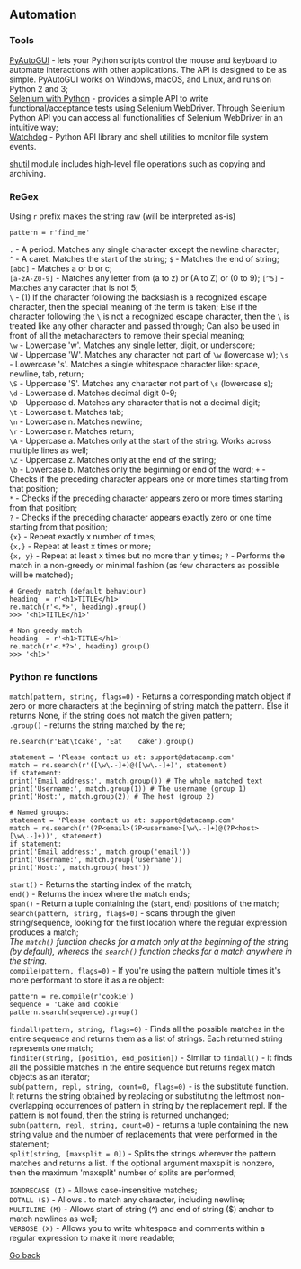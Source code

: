 ## Automation

### Tools

[PyAutoGUI](https://pyautogui.readthedocs.io/en/latest/) - lets your Python scripts control the mouse and keyboard to automate interactions with other applications. The API is designed to be as simple. PyAutoGUI works on Windows, macOS, and Linux, and runs on Python 2 and 3;  
[Selenium with Python](https://selenium-python.readthedocs.io/) - provides a simple API to write functional/acceptance tests using Selenium WebDriver. Through Selenium Python API you can access all functionalities of Selenium WebDriver in an intuitive way;  
[Watchdog](https://pythonhosted.org/watchdog/) - Python API library and shell utilities to monitor file system events.

[shutil](https://pymotw.com/3/shutil/) module includes high-level file operations such as copying and archiving.

### ReGex

Using `r` prefix makes the string raw (will be interpreted as-is)

    pattern = r'find_me'

`.` - A period. Matches any single character except the newline character;  
`^` - A caret. Matches the start of the string;
`$` - Matches the end of string;  
`[abc]` - Matches a or b or c;  
`[a-zA-Z0-9]` - Matches any letter from (a to z) or (A to Z) or (0 to 9);
`[^5]` - Matches any caracter that is not 5;  
`\` - (1) If the character following the backslash is a recognized escape character, then the special meaning of the term is taken; Else if the character following the `\` is not a recognized escape character, then the `\` is treated like any other character and passed through; Can also be used in front of all the metacharacters to remove their special meaning;  
`\w` - Lowercase 'w'. Matches any single letter, digit, or underscore;  
`\W` - Uppercase 'W'. Matches any character not part of `\w` (lowercase w);
`\s` - Lowercase 's'. Matches a single whitespace character like: space, newline, tab, return;  
`\S` - Uppercase 'S'. Matches any character not part of `\s` (lowercase s);  
`\d` - Lowercase d. Matches decimal digit 0-9;  
`\D` - Uppercase d. Matches any character that is not a decimal digit;  
`\t` - Lowercase t. Matches tab;  
`\n` - Lowercase n. Matches newline;  
`\r` - Lowercase r. Matches return;  
`\A` - Uppercase a. Matches only at the start of the string. Works across multiple lines as well;  
`\Z` - Uppercase z. Matches only at the end of the string;  
`\b` - Lowercase b. Matches only the beginning or end of the word;
`+` - Checks if the preceding character appears one or more times starting from that position;  
`*` - Checks if the preceding character appears zero or more times starting from that position;  
`?` - Checks if the preceding character appears exactly zero or one time starting from that position;  
`{x}` - Repeat exactly x number of times;  
`{x,}` - Repeat at least x times or more;  
`{x, y}` - Repeat at least x times but no more than y times;
`?` - Performs the match in a non-greedy or minimal fashion (as few characters as possible will be matched);

    # Greedy match (default behaviour)
    heading  = r'<h1>TITLE</h1>'
    re.match(r'<.*>', heading).group()
    >>> '<h1>TITLE</h1>'

    # Non greedy match
    heading  = r'<h1>TITLE</h1>'
    re.match(r'<.*?>', heading).group()
    >>> '<h1>'

### Python re functions

`match(pattern, string, flags=0)` - Returns a corresponding match object if zero or more characters at the beginning of string match the pattern. Else it returns None, if the string does not match the given pattern;  
`.group()` - returns the string matched by the re;

    re.search(r'Eat\tcake', 'Eat    cake').group()

    statement = 'Please contact us at: support@datacamp.com'
    match = re.search(r'([\w\.-]+)@([\w\.-]+)', statement)
    if statement:
    print('Email address:', match.group()) # The whole matched text
    print('Username:', match.group(1)) # The username (group 1)
    print('Host:', match.group(2)) # The host (group 2)

    # Named groups:
    statement = 'Please contact us at: support@datacamp.com'
    match = re.search(r'(?P<email>(?P<username>[\w\.-]+)@(?P<host>[\w\.-]+))', statement)
    if statement:
    print('Email address:', match.group('email'))
    print('Username:', match.group('username'))
    print('Host:', match.group('host'))

`start()` - Returns the starting index of the match;  
`end()` - Returns the index where the match ends;  
`span()` - Return a tuple containing the (start, end) positions of the match;  
`search(pattern, string, flags=0)` - scans through the given string/sequence, looking for the first location where the regular expression produces a match;  
_The `match()` function checks for a match only at the beginning of the string (by default), whereas the `search()` function checks for a match anywhere in the string._  
`compile(pattern, flags=0)` - If you're using the pattern multiple times it's more performant to store it as a re object:

    pattern = re.compile(r'cookie')
    sequence = 'Cake and cookie'
    pattern.search(sequence).group()

`findall(pattern, string, flags=0)` - Finds all the possible matches in the entire sequence and returns them as a list of strings. Each returned string represents one match;  
`finditer(string, [position, end_position])` - Similar to `findall()` - it finds all the possible matches in the entire sequence but returns regex match objects as an iterator;  
`sub(pattern, repl, string, count=0, flags=0)` - is the substitute function. It returns the string obtained by replacing or substituting the leftmost non-overlapping occurrences of pattern in string by the replacement repl. If the pattern is not found, then the string is returned unchanged;  
`subn(pattern, repl, string, count=0)` - returns a tuple containing the new string value and the number of replacements that were performed in the statement;  
`split(string, [maxsplit = 0])` - Splits the strings wherever the pattern matches and returns a list. If the optional argument maxsplit is nonzero, then the maximum 'maxsplit' number of splits are performed;

`IGNORECASE (I)` - Allows case-insensitive matches;  
`DOTALL (S)` - Allows . to match any character, including newline;  
`MULTILINE (M)` - Allows start of string (^) and end of string (\$) anchor to match newlines as well;  
`VERBOSE (X)` - Allows you to write whitespace and comments within a regular expression to make it more readable;

[Go back](./README.md)
